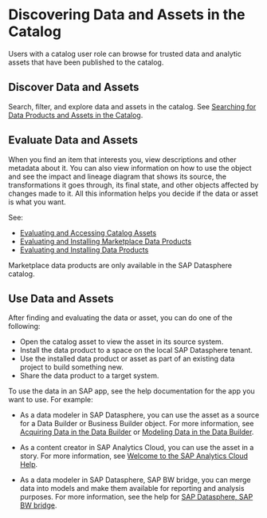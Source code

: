 <!-- loio6df42e3675324d73bd35c2e70d46a7ee -->

# Discovering Data and Assets in the Catalog

Users with a catalog user role can browse for trusted data and analytic assets that have been published to the catalog.



<a name="loio6df42e3675324d73bd35c2e70d46a7ee__section_csj_42x_jdc"/>

## Discover Data and Assets

Search, filter, and explore data and assets in the catalog. See [Searching for Data Products and Assets in the Catalog](searching-for-data-products-and-assets-in-the-catalog-1047825.md).



<a name="loio6df42e3675324d73bd35c2e70d46a7ee__section_jgc_p2x_jdc"/>

## Evaluate Data and Assets

When you find an item that interests you, view descriptions and other metadata about it. You can also view information on how to use the object and see the impact and lineage diagram that shows its source, the transformations it goes through, its final state, and other objects affected by changes made to it. All this information helps you decide if the data or asset is what you want.

See:

-   [Evaluating and Accessing Catalog Assets](evaluating-and-accessing-catalog-assets-dc061a2.md)
-   [Evaluating and Installing Marketplace Data Products](evaluating-and-installing-marketplace-data-products-92c35ef.md)
-   [Evaluating and Installing Data Products](evaluating-and-installing-data-products-ea7cb80.md)

Marketplace data products are only available in the SAP Datasphere catalog.



<a name="loio6df42e3675324d73bd35c2e70d46a7ee__section_chh_p2x_jdc"/>

## Use Data and Assets

After finding and evaluating the data or asset, you can do one of the following:

-   Open the catalog asset to view the asset in its source system.
-   Install the data product to a space on the local SAP Datasphere tenant.
-   Use the installed data product or asset as part of an existing data project to build something new.
-   Share the data product to a target system.

To use the data in an SAP app, see the help documentation for the app you want to use. For example:

-   As a data modeler in SAP Datasphere, you can use the asset as a source for a Data Builder or Business Builder object. For more information, see [Acquiring Data in the Data Builder](Acquiring-and-Preparing-Data-in-the-Data-Builder/acquiring-data-in-the-data-builder-1f15a29.md) or [Modeling Data in the Data Builder](Modeling-Data-in-the-Data-Builder/modeling-data-in-the-data-builder-5c1e3d4.md).

-   As a content creator in SAP Analytics Cloud, you can use the asset in a story. For more information, see [Welcome to the SAP Analytics Cloud Help](https://help.sap.com/docs/SAP_ANALYTICS_CLOUD/00f68c2e08b941f081002fd3691d86a7/1fb1f4ce92f44fc983debc25ac1f2cc9.html).

-   As a data modeler in SAP Datasphere, SAP BW bridge, you can merge data into models and make them available for reporting and analysis purposes. For more information, see the help for [SAP Datasphere, SAP BW bridge](https://help.sap.com/docs/SAP_BW_BRIDGE/107a6e8a38b74ede94c833ca3b7b6f51/f2a4eb578452482fbbcb9078a8e51551.html).


